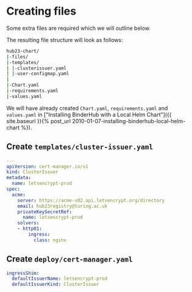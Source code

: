 # Creating files

Some extra files are required which we will outline below.

The resulting file structure will look as follows:

```bash
hub23-chart/
|-files/
|-templates/
| |-clusterissuer.yaml
| |-user-configmap.yaml
|
|-Chart.yaml
|-requirements.yaml
|-values.yaml
```

We will have already created `Chart.yaml`, `requirements.yaml` and `values.yaml` in ["Installing BinderHub with a Local Helm Chart"]({{ site.baseurl }}{% post_url 2010-01-07-installing-binderhub-local-helm-chart %}).

## Create `templates/cluster-issuer.yaml`

```yaml
---
apiVersion: cert-manager.io/v1
kind: ClusterIssuer
metadata:
  name: letsencrypt-prod
spec:
  acme:
    server: https://acme-v02.api.letsencrypt.org/directory
    email: hub23registry@turing.ac.uk
    privateKeySecretRef:
      name: letsencrypt-prod
    solvers:
    - http01:
        ingress:
          class: nginx
```

## Create `deploy/cert-manager.yaml`

```yaml
ingressShim:
  defaultIssuerName: letsencrypt-prod
  defaultIssuerKind: ClusterIssuer
```

